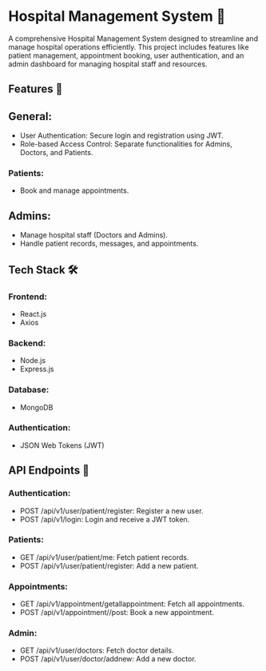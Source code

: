 # Hospital Management System 🏥
A comprehensive Hospital Management System designed to streamline and manage hospital operations efficiently. This project includes features like patient management, appointment booking, user authentication, and an admin dashboard for managing hospital staff and resources.

## Features 🚀
## General:
- User Authentication: Secure login and registration using JWT.
- Role-based Access Control: Separate functionalities for Admins, Doctors, and Patients.
### Patients:
- Book and manage appointments.
## Admins:
- Manage hospital staff (Doctors and Admins).
- Handle patient records, messages, and appointments.
## Tech Stack 🛠️
### Frontend:
- React.js
- Axios
### Backend:
- Node.js
- Express.js
### Database:
- MongoDB
### Authentication:
- JSON Web Tokens (JWT)

## API Endpoints 📡
### Authentication:
- POST /api/v1/user/patient/register: Register a new user.
- POST /api/v1/login: Login and receive a JWT token.
### Patients:
- GET /api/v1/user/patient/me: Fetch patient records.
- POST /api/v1/user/patient/register: Add a new patient.
### Appointments:
- GET /api/v1/appointment/getallappointment: Fetch all appointments.
- POST /api/v1/appointment//post: Book a new appointment.
### Admin:
- GET /api/v1/user/doctors: Fetch doctor details.
- POST /api/v1/user/doctor/addnew: Add a new doctor.

